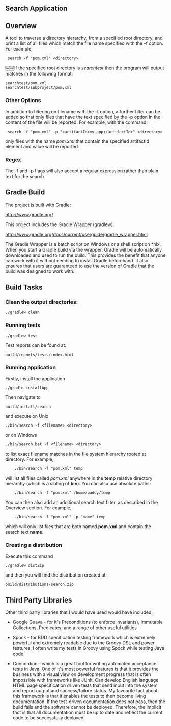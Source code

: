 Search Application
-------------------

## Overview

A tool to traverse a directory hierarchy, from a specified root directory, and print a list of all files which match the file name specified with the -f option. For example,

	￼search -f "pom.xml" <directory>

￼￼If the specified root directory is *searchtest* then the program will output matches in the following format:

	searchtest/pom.xml 
	searchtest/subproject/pom.xml

### Other Options

In addition to filtering on filename with the -f option, a further filter can be added so that only files that have the text specified by the -p option in the content of the file will be reported. For example, with the command:

	￼search -f "pom.xml" -p "<artifactId>my-app</artifactId>" <directory>

only files with the name *pom.xml* that contain the specified artifactId element and value will be reported.

### Regex

The -f and -p flags will also accept a regular expression rather than plain text for the search


## Gradle Build

The project is built with Gradle:

http://www.gradle.org/

This project includes the Gradle Wrapper (gradlew):

http://www.gradle.org/docs/current/userguide/gradle_wrapper.html

The Gradle Wrapper is a batch script on Windows or a shell script on *nix. When you start a Gradle build via the wrapper, Gradle will be automatically downloaded and used to run the build. This provides the benefit that anyone can work with it without needing to install Gradle beforehand. It also ensures that users are guaranteed to use the version of Gradle that the build was designed to work with.


## Build Tasks

### Clean the output directories:

	./gradlew clean

### Running tests

	./gradlew test
	
Test reports can be found at:

	build/reports/tests/index.html
	
### Running application

Firstly, install the application

	./gradle installApp
	
Then navigate to

	build/install/search

and execute on Unix

	./bin/search -f <filename> <directory>

or on Windows

	./bin/search.bat -f <filename> <directory>
	
to list exact filename matches in the file system hierarchy rooted at directory. For example,

		./bin/search -f "pom.xml" temp
		
will list all files called *pom.xml* anywhere in the **temp** relative directory hierarchy (which is a sibling of **bin**). You can also use absolute paths:

		./bin/search -f "pom.xml" /home/paddy/temp
		
You can then also add an additional search text filter, as described in the Overview section. For example,

		./bin/search -f "pom.xml" -p "name" temp

which will only list files that are both named **pom.xml** and contain the search text **name**.

### Creating a distribution

Execute this command

	./gradlew distZip
	
and then you will find the distribution created at:

	build/distributions/search.zip
	
## Third Party Libraries

Other third party libraries that I would have used would have included:

* Google Guava - for it's Preconditions (to enforce invariants), Immutable Collections, Predicates, and a range of other useful utilities

* Spock - for BDD specification testing framework which is extremely powerful and extremely readable due to the Groovy DSL and power features. I often write my tests in Groovy using Spock while testing Java code.

* Concordion - which is a great tool for writing automated acceptance tests in Java. One of it's most powerful features is that it provides the business with a visual view on development progress that is often impossible with frameworks like JUnit. Can develop English language HTML page specification driven tests that send input into the system and report output and success/failure status. My favourite fact about this framework is that it enables the tests to then become living documentation. If the test-driven documentation does not pass, then the build fails and the software cannot be deployed. Therefore, the implicit fact is that all documentation must be up to date and reflect the current code to be successfully deployed.